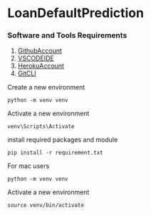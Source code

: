 # LoanDefaultPrediction

### Software and Tools Requirements

1. [GithubAccount](https://github.com)
2. [VSCODEIDE](https:code.visualstudion.com)
3. [HerokuAccount](https://heroku.com)
4. [GitCLI](https://git-scm.com/book.en/v2/Getting-Started-The-Command-Line)


Create a new environment

```
python -m venv venv
```

Activate a new environment

```
venv\Scripts\Activate
```

install required packages and module

```
pip install -r requirement.txt
```


For mac users
```
python -m venv venv
```
Activate a new environment

```
source venv/bin/activate
```

